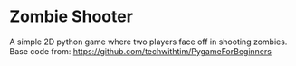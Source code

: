 # Zombie Shooter
A simple 2D python game where two players face off in shooting zombies.
Base code from: https://github.com/techwithtim/PygameForBeginners

